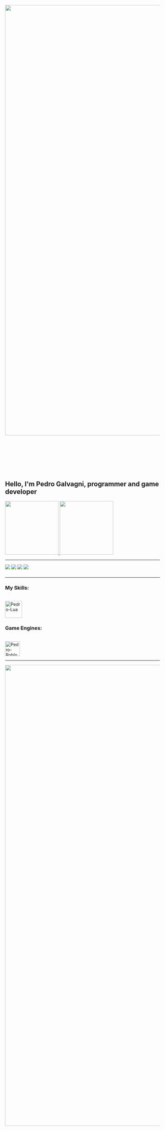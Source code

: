 <img align="center" style="margin-bottom:100px" width=1400 src="https://i.imgur.com/v2E9BO9.png" />
&nbsp;&nbsp;&nbsp;

   ## Hello, I'm Pedro Galvagni, programmer and game developer


<div>
  <a href ="https://github.com/Galvagniofc">
  <img height="174cm" src="https://github-readme-stats.vercel.app/api?username=Galvagniofc&show_icons=true&theme=dark&include_all_commits-true&count_private=true"/>
  <img height="174cm" src="https://github-readme-stats.vercel.app/api/top-langs/?username=Galvagniofc&layout=compact&langs_count=16&theme=dark"/>
</div>

   --------------------------------------------------------------------------------------------------------

<div> 
  <a href="https://www.youtube.com/channel/UCxfevBwKBijUGlnlxdMg4QA" target="_blank"><img src="https://img.shields.io/badge/YouTube-FF0000?style=for-the-badge&logo=youtube&logoColor=white" target="_blank"></a>
  <a href="https://instagram.com/pedrogalvagnii" target="_blank"><img src="https://img.shields.io/badge/-Instagram-%23E4405F?style=for-the-badge&logo=instagram&logoColor=white" target="_blank"></a>
  <a href="https://discord.gg/Y2KHwwwd8b" target="_blank"><img src="https://img.shields.io/badge/Discord-7289DA?style=for-the-badge&logo=discord&logoColor=white" target="_blank"></a>
  <a href="mailto:contatogalvagni@gmail.com"><img src="https://img.shields.io/badge/-Gmail-%23333?style=for-the-badge&logo=gmail&logoColor=white" target="_blank"></a>
</div>

###

  --------------------------------------------------------------------------------------------------------


### My Skills:

<div style="display: inline_block"><br>                                                                                                                      
  <img align="center" alt="Pedro-Lua" height="55" width="55" src="https://abrudz.github.io/logos/Lua.svg">
</div>

### Game Engines:

<div style="display: inline_block"><br>
  <img align="center" alt="Pedro-Roblox-Studio" height="48" width="48" src="https://upload.wikimedia.org/wikipedia/commons/thumb/5/58/Roblox_Studio_logo_2021_present.svg/2048px-Roblox_Studio_logo_2021_present.svg.png">
</div>

  --------------------------------------------------------------------------------------------------------

<img align="center" style="margin-bottom:100px" width=1500 src="https://i.imgur.com/hrLDjSv.png" />
&nbsp;&nbsp;&nbsp;
